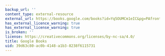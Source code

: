 ```yaml
---
backup_url: ''
content_type: external-resource
external_url: https://books.google.com/books?id=Yq5OUMCm1eIC&pg=PAfrontcover#v=onepage&q&f=false
has_external_licence_warning: true
has_external_license_warning: true
is_broken: ''
license: https://creativecommons.org/licenses/by-nc-sa/4.0/
title: Google Books
uid: 39d63c80-ac0b-4148-a1b3-8238f6115731
---
```

